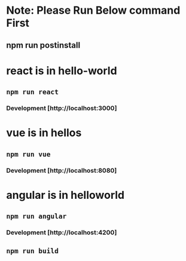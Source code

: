 # Note: Please Run Below command First

## npm run postinstall

# react is in hello-world

## `npm run react`

### Development [http://localhost:3000]

# vue is in hellos

## `npm run vue`

### Development [http://localhost:8080]

# angular is in helloworld

## `npm run angular`

### Development [http://localhost:4200]

## `npm run build`
